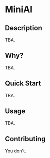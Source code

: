 # MiniAI

## Description

TBA.

## Why?

TBA.

## Quick Start

TBA.


## Usage

TBA.

## Contributing

You don't.
